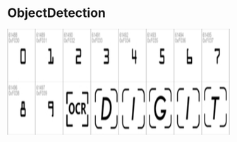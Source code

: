 # ObjectDetection
<div align=center><img width="960" height="240" src="https://github.com/ChenZhouUC/HIKVISION_CameraDigitsOCR/blob/master/assets/logo.jpg"/></div>
